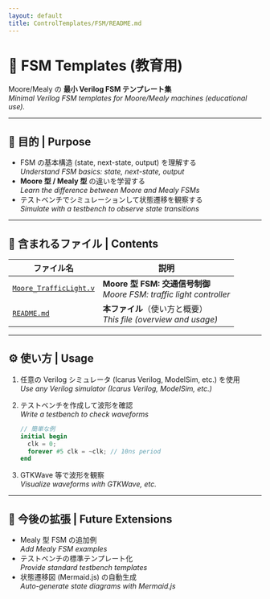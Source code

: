 ```yaml
---
layout: default
title: ControlTemplates/FSM/README.md
---
```


# 🔁 FSM Templates (教育用)

Moore/Mealy の **最小 Verilog FSM テンプレート集**  
*Minimal Verilog FSM templates for Moore/Mealy machines (educational use).*

---

## 🎯 目的 | Purpose
- FSM の基本構造 (state, next-state, output) を理解する  
  *Understand FSM basics: state, next-state, output*
- **Moore 型 / Mealy 型** の違いを学習する  
  *Learn the difference between Moore and Mealy FSMs*
- テストベンチでシミュレーションして状態遷移を観察する  
  *Simulate with a testbench to observe state transitions*

---

## 📂 含まれるファイル | Contents

| ファイル名 | 説明 |
|------------|------|
| [`Moore_TrafficLight.v`](./Moore_TrafficLight.v) | **Moore 型 FSM: 交通信号制御**<br>*Moore FSM: traffic light controller* |
| [`README.md`](./README.md) | **本ファイル**（使い方と概要）<br>*This file (overview and usage)* |

---

## ⚙️ 使い方 | Usage
1. 任意の Verilog シミュレータ (Icarus Verilog, ModelSim, etc.) を使用  
   *Use any Verilog simulator (Icarus Verilog, ModelSim, etc.)*

2. テストベンチを作成して波形を確認  
   *Write a testbench to check waveforms*

   ```verilog
   // 簡単な例
   initial begin
     clk = 0;
     forever #5 clk = ~clk; // 10ns period
   end
   ```

3. GTKWave 等で波形を観察  
   *Visualize waveforms with GTKWave, etc.*

---

## 🚀 今後の拡張 | Future Extensions
- Mealy 型 FSM の追加例  
  *Add Mealy FSM examples*
- テストベンチの標準テンプレート化  
  *Provide standard testbench templates*
- 状態遷移図 (Mermaid.js) の自動生成  
  *Auto-generate state diagrams with Mermaid.js*
